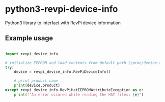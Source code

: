 # python3-revpi-device-info

Python3 library to interfact with RevPi device information

## Example usage

```python

import revpi_device_info

# initialize EEPROM and load contents from default path (/proc/device-tree/hat)
try:
    device = revpi_device_info.RevPiDeviceInfo()

    # print product name
    print(device.product)
except revpi_device_info.RevPiHatEEPROMAttributeException as e:
    print(f"An error occured while reading the HAT files: {e}")

```